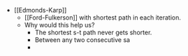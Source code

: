 - [[Edmonds-Karp]]
	- [[Ford-Fulkerson]] with shortest path in each iteration.
	- Why would this help us?
		- The shortest s-t path never gets shorter.
		- Between any two consecutive sa
		-